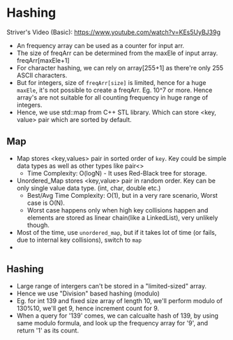 # Hashing
Striver's Video (Basic): https://www.youtube.com/watch?v=KEs5UyBJ39g

- An frequency array can be used as a counter for input arr.
- The size of freqArr can be determined from the maxEle of input array.
    freqArr[maxEle+1]
- For character hashing, we can rely on array[255+1] as there're only 255 ASCII characters.
- But for integers, size of `freqArr[size]` is limited, hence for a huge `maxEle`, it's not possible to create a freqArr. Eg. 10^7 or more. Hence array's are not suitable for all counting frequency in huge range of integers.
- Hence, we use std::map from C++ STL library. Which can store <key, value> pair which are sorted by default.

## Map
- Map stores <key,values> pair in sorted order of `key`. Key could be simple data types as well as other types like pair<>
    - Time Complexity: O(logN) - It uses Red-Black tree for storage.
- Unordered_Map stores <key,value> pair in random order. Key can be only single value data type. (int, char, double etc.)
    - Best/Avg Time Complexity: O(1), but in a very rare scenario, Worst case is O(N).
    - Worst case happens only when high key collisions happen and elements are stored as linear chain(like a LinkedList), very unlikely though.
- Most of the time, use `unordered_map`, but if it takes lot of time (or fails, due to internal key collisions), switch to `map`
- 

## Hashing
- Large range of intergers can't be stored in a "limited-sized" array.
- Hence we use "Division" based hashing (modulo)
- Eg. for int 139 and fixed size array of length 10, we'll perform modulo of 130%10, we'll get 9, hence increment count for 9.
- When a query for '139' comes, we can calcualte hash of 139, by using same modulo formula, and look up the frequency array for '9', and return '1' as its count.

